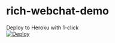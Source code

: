 # rich-webchat-demo
Deploy to Heroku with 1-click  
[![Deploy](https://www.herokucdn.com/deploy/button.svg)](https://heroku.com/deploy)
